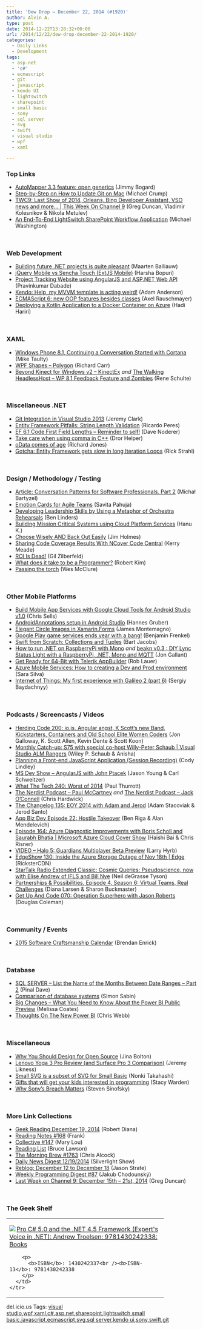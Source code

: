 ```yaml
---
title: 'Dew Drop – December 22, 2014 (#1920)'
author: Alvin A.
type: post
date: 2014-12-22T13:28:32+00:00
url: /2014/12/22/dew-drop-december-22-2014-1920/
categories:
  - Daily Links
  - Development
tags:
  - asp.net
  - 'c#'
  - ecmascript
  - git
  - javascript
  - kendo UI
  - lightswitch
  - sharepoint
  - small basic
  - sony
  - sql server
  - svg
  - swift
  - visual studio
  - wpf
  - xaml

---
```

### <a name="top"></a>Top Links

  * <a href="http://feedproxy.google.com/~r/LosTechies/~3/SHkpCdSv79s/" target="_blank">AutoMapper 3.3 feature: open generics</a> (Jimmy Bogard)
  * <a href="http://feedproxy.google.com/~r/MichaelCrump/~3/mKPksPo8WJ0/step-by-step-how-to-update-git" target="_blank">Step-by-Step on How to Update Git on Mac</a> (Michael Crump)
  * <a href="http://channel9.msdn.com/Shows/This+Week+On+Channel+9/TWC9-Last-Show-of-2014-Orleans-Bing-Developer-Assistant-VSO-news-and-more" target="_blank">TWC9: Last Show of 2014, Orleans, Bing Developer Assistant, VSO news and more&#8230; | This Week On Channel 9</a> (Greg Duncan, Vladimir Kolesnikov & Nikola Metulev)
  * <a href="http://lightswitchhelpwebsite.com/Blog/tabid/61/EntryId/3273/An-End-To-End-LightSwitch-SharePoint-Workflow-Application.aspx" target="_blank">An End-To-End LightSwitch SharePoint Workflow Application</a> (Michael Washington)

&nbsp;

### <a name="web"></a>Web Development

  * <a href="http://blog.maartenballiauw.be/post/2014/12/19/Building-future-NET-projects-is-quite-pleasant.aspx" target="_blank">Building future .NET projects is quite pleasant</a> (Maarten Balliauw)
  * <a href="http://www.codeproject.com/Articles/854595/jQuery-Mobile-vs-Sencha-Touch-ExtJS-Mobile" target="_blank">jQuery Mobile vs Sencha Touch (ExtJS Mobile)</a> (Harsha Bopuri)
  * <a href="http://feedproxy.google.com/~r/netCurryRecentArticles/~3/oz0xlh5yTQk/ShowArticle.aspx" target="_blank">Project Tracking Website using AngularJS and ASP.NET Web API</a> (Pravinkumar Dabade)
  * <a href="http://blog.falafel.com/kendo-help-my-mvvm-template-is-acting-weird/" target="_blank">Kendo: Help, my MVVM template is acting weird!</a> (Adam Anderson)
  * <a href="http://feedproxy.google.com/~r/2ality/~3/gTXgvpKKjg0/es6-oop.html" target="_blank">ECMAScript 6: new OOP features besides classes</a> (Axel Rauschmayer)
  * <a href="http://hadihariri.com/2014/12/22/deploying-kotlin-via-docker-to-azure/" target="_blank">Deploying a Kotlin Application to a Docker Container on Azure</a> (Hadi Hariri)

&nbsp;

### <a name="silverlight"></a>XAML

  * <a href="http://feedproxy.google.com/~r/mtaulty/~3/5fVPUr4UE0M/windows-phone-8-1-continuing-a-conversation-started-with-cortana.aspx" target="_blank">Windows Phone 8.1, Continuing a Conversation Started with Cortana</a> (Mike Taulty)
  * <a href="http://feedproxy.google.com/~r/BlackwaspLatestAdditions/~3/URpH4wjNuxk/RSSLanding.aspx" target="_blank">WPF Shapes &#8211; Polygon</a> (Richard Carr)
  * <a href="http://kodierer.blogspot.com/2014/12/beyond-kinect-for-windows-v2-kinectex.html" target="_blank">Beyond Kinect for Windows v2 &#8211; KinectEx</a> _and_ <a href="http://kodierer.blogspot.com/2014/12/the-walking-headlesshost-wp-81-feedback.html" target="_blank">The Walking HeadlessHost &#8211; WP 8.1 Feedback Feature and Zombies</a> (Rene Schulte)

&nbsp;

### <a name="dotnet"></a>Miscellaneous .NET

  * <a href="http://jeremybytes.blogspot.com/2014/12/git-integration-in-visual-studio-2013.html" target="_blank">Git Integration in Visual Studio 2013</a> (Jeremy Clark)
  * <a href="http://weblogs.asp.net:80/ricardoperes/entity-framework-pitfalls-string-length-validation" target="_blank">Entity Framework Pitfalls: String Length Validation</a> (Ricardo Peres)
  * <a href="http://feedproxy.google.com/~r/geekswithblogs/~3/fwA7pIfULFc/ef-6.1-code-first-field-lengths-ndash-reminder-to-self.aspx" target="_blank">EF 6.1 Code First Field Lengths – Reminder to self!</a> (Dave Noderer)
  * <a href="http://feedproxy.google.com/~r/HelperCode/~3/GwnIBy7zk30/take-care-when-using-comma-in-c.html" target="_blank">Take care when using comma in C++</a> (Dror Helper)
  * <a href="http://feedproxy.google.com/~r/geekswithblogs/~3/hSHDX8DqIeY/odata-comes-of-age.aspx" target="_blank">oData comes of age</a> (Richard Jones)
  * <a href="http://feedproxy.google.com/~r/RickStrahl/~3/dqaVcDfROfo/Gotcha-Entity-Framework-gets-slow-in-long-Iteration-Loops" target="_blank">Gotcha: Entity Framework gets slow in long Iteration Loops</a> (Rick Strahl)

&nbsp;

### <a name="design"></a>Design / Methodology / Testing

  * <a href="http://www.infoq.com/articles/conversation-patterns-2?utm_campaign=infoq_content&utm_source=infoq&utm_medium=feed&utm_term=global" target="_blank">Article: Conversation Patterns for Software Professionals. Part 2</a> (Michał Bartyzel)
  * <a href="http://www.infoq.com/news/2014/12/emotion-cards?utm_campaign=infoq_content&utm_source=infoq&utm_medium=feed&utm_term=global" target="_blank">Emotion Cards for Agile Teams</a> (Savita Pahuja)
  * <a href="http://www.infoq.com/news/2014/12/leadership-orchestra-rehearsals?utm_campaign=infoq_content&utm_source=infoq&utm_medium=feed&utm_term=global" target="_blank">Developing Leadership Skills by Using a Metaphor of Orchestra Rehearsals</a> (Ben Linders)
  * <a href="http://blogs.msdn.com/b/hanuk/archive/2014/12/19/building-mission-critical-systems-using-cloud-platform-services.aspx" target="_blank">Building Mission Critical Systems using Cloud Platform Services</a> (Hanu K.)
  * <a href="http://feedproxy.google.com/~r/Frazzleddad/~3/ejDyOkwiWbE/choose-wisely-and-back-out-easily.html" target="_blank">Choose Wisely AND Back Out Easily</a> (Jim Holmes)
  * <a href="http://blog.ncover.com/sharing-code-coverage-results-ncover-code-central/" target="_blank">Sharing Code Coverage Results With NCover Code Central</a> (Kerry Meade)
  * <a href="http://feedproxy.google.com/~r/gilzilberfeld/~3/Q-k83fxtVw4/roi-is-dead.html" target="_blank">ROI Is Dead!</a> (Gil Zilberfeld)
  * <a href="http://www.infragistics.com/community/blogs/robert_kim/archive/2014/12/19/what-does-it-take-to-be-a-programmer.aspx" target="_blank">What does it take to be a Programmer?</a> (Robert Kim)
  * <a href="http://www.wesmcclure.com/passing-the-torch/" target="_blank">Passing the torch</a> (Wes McClure)

&nbsp;

### <a name="mobile"></a>Other Mobile Platforms

  * <a href="http://feedproxy.google.com/~r/blogspot/hsDu/~3/lZckqlo-WdI/build-mobile-app-services-with-google.html" target="_blank">Build Mobile App Services with Google Cloud Tools for Android Studio v1.0</a> (Chris Sells)
  * <a href="http://feedproxy.google.com/~r/jayway/posts/~3/yCGoewiVezQ/" target="_blank">AndroidAnnotations setup in Android Studio</a> (Hannes Gruber)
  * <a href="http://blog.xamarin.com/elegant-circle-images-in-xamarin.forms/" target="_blank">Elegant Circle Images in Xamarin.Forms</a> (James Montemagno)
  * <a href="http://feedproxy.google.com/~r/blogspot/hsDu/~3/5wDctlTtRGk/google-play-game-services-ends-year.html" target="_blank">Google Play game services ends year with a bang!</a> (Benjamin Frenkel)
  * <a href="http://code.tutsplus.com/tutorials/swift-from-scratch-collections-and-tuples--cms-22832" target="_blank">Swift from Scratch: Collections and Tuples</a> (Bart Jacobs)
  * <a href="http://feedproxy.google.com/~r/jongallant/~3/e8wR4EP5ozU/dotnet-raspberrypi-mono.html" target="_blank">How to run .NET on RaspberryPi with Mono</a> _and_ <a href="http://feedproxy.google.com/~r/jongallant/~3/iFSv0R-nBvA/beakn-v0-3-diy-lync-status-light.html" target="_blank">beakn v0.3 : DIY Lync Status Light with a RaspberryPi, .NET, Mono and MQTT</a> (Jon Gallant)
  * <a href="http://feedproxy.google.com/~r/Telerik/~3/U-sqEHC19cI/get-ready-for-64-bit-with-telerik-appbuilder" target="_blank">Get Ready for 64-Bit with Telerik AppBuilder</a> (Rob Lauer)
  * <a href="http://www.saramgsilva.com/index.php/2014/azure-mobile-services-creating-dev-prod-environment/" target="_blank">Azure Mobile Services: How to creating a Dev and Prod environment</a> (Sara Silva)
  * <a href="http://feedproxy.google.com/~r/CanDevs/~3/JkDCaBaOFGQ/internet-of-things-my-first-experience-with-galileo-2-part-6.aspx" target="_blank">Internet of Things: My first experience with Galileo 2 (part 6)</a> (Sergiy Baydachnyy)

&nbsp;

### <a name="podcasts"></a>Podcasts / Screencasts / Videos

  * <a href="http://feedproxy.google.com/~r/HerdingCode/~3/CdYYzxx0EVE/" target="_blank">Herding Code 200: io.js, Angular angst, K Scott’s new Band, Kickstarters, Containers and Old School Elite Women Coders</a> (Jon Galloway, K. Scott Allen, Kevin Dente & Scott Koon)
  * <a href="http://channel9.msdn.com/Series/Visual-Studio-ALMRangers/Monthly-Catch-up-S75-with-special-co-host-Willy-Peter-Schaub" target="_blank">Monthly Catch-up: S75 with special co-host Willy-Peter Schaub | Visual Studio ALM Rangers</a> (Wiley P. Schaub & Anisha)
  * <a href="http://developer.telerik.com/topics/planning-front-end-javascript-application-session-recording/" target="_blank">Planning a Front-end JavaScript Application (Session Recording)</a> (Cody Lindley)
  * <a href="http://msdevshow.com/2014/12/angularjs-with-john-ptacek/" target="_blank">MS Dev Show &#8211; AngularJS with John Ptacek</a> (Jason Young & Carl Schweitzer)
  * <a href="http://winsupersite.com/podcasts/what-tech-240-worst-2014" target="_blank">What The Tech 240: Worst of 2014</a> (Paul Thurrott)
  * <a href="http://nerdist.libsyn.com/paul-mccartney" target="_blank">The Nerdist Podcast &#8211; Paul McCartney</a> _and_ <a href="http://nerdist.libsyn.com/jack-oconnell" target="_blank">The Nerdist Podcast &#8211; Jack O&#8217;Connell</a> (Chris Hardwick)
  * <a href="http://5by5.tv/changelog/135" target="_blank">The Changelog 135: EOY 2014 with Adam and Jerod</a> (Adam Stacoviak & Jerod Santo)
  * <a href="http://feedproxy.google.com/~r/appbizdev/~3/H0dW1fJVhFQ/episode-22-hostile-takeover.html" target="_blank">App Biz Dev Episode 22: Hostile Takeover</a> (Ben Riga & Alan Mendelevich)
  * <a href="http://channel9.msdn.com/Shows/Cloud+Cover/Episode-164-Azure-Diagnostic-Improvements-with-Boris-Scholl-and-Saurabh-Bhatia" target="_blank">Episode 164: Azure Diagnostic Improvements with Boris Scholl and Saurabh Bhatia | Microsoft Azure Cloud Cover Show</a> (Haishi Bai & Chris Risner)
  * <a href="http://feedproxy.google.com/~r/MajorNelson/~3/IK2gfFp5h3o/" target="_blank">VIDEO – Halo 5: Guardians Multiplayer Beta Preview</a> (Larry Hyrb)
  * <a href="http://channel9.msdn.com/Shows/Edge/EdgeShow-130-Inside-the-Azure-Storage-Outage-of-Nov-18th" target="_blank">EdgeShow 130: Inside the Azure Storage Outage of Nov 18th | Edge</a> (RicksterCDN)
  * <a href="https://soundcloud.com/startalk/extended-classic-cosmic-queries-pseudoscience-now-with-elise-andrew-of-ifls-and-bill-nye" target="_blank">StarTalk Radio Extended Classic: Cosmic Queries: Pseudoscience, now with Elise Andrew of IFLS and Bill Nye</a> (Neil deGrasse Tyson)
  * <a href="http://www.futureworksconsulting.com/blog/2014/12/19/partnerships-possibilities-episode-4-season-6-virtual-teams-real-challenges/" target="_blank">Partnerships & Possibilities, Episode 4, Season 6: Virtual Teams, Real Challenges</a> (Diana Larsen & Sharon Buckmaster)
  * <a href="http://getupandcode.com/2014/12/19/get-code-070-operation-superhero-jason-roberts/" target="_blank">Get Up And Code 070: Operation Superhero with Jason Roberts</a> (Douglas Coleman)

&nbsp;

### <a name="events"></a>Community / Events

  * <a href="http://feedproxy.google.com/~r/BrendanEnrick/~3/BTzPMzfcUxQ/post.aspx" target="_blank">2015 Software Craftsmanship Calendar</a> (Brendan Enrick)

&nbsp;

### <a name="sql"></a>Database

  * <a href="http://blog.sqlauthority.com/2014/12/22/sql-server-list-the-name-of-the-months-between-date-ranges-part-2/" target="_blank">SQL SERVER – List the Name of the Months Between Date Ranges – Part 2</a> (Pinal Dave)
  * <a href="http://feedproxy.google.com/~r/SimonsSqlServerStuff/~3/NhbQ6K1HP78/comparison-of-database-systems.aspx" target="_blank">Comparison of database systems</a> (Simon Sabin)
  * <a href="http://feedproxy.google.com/~r/SqlChick-MelissaCoates/~3/Tk1pNVXPWAI/big-changes-what-you-need-to-know-about-the-power-bi-public-preview" target="_blank">Big Changes &#8211; What You Need to Know About the Power BI Public Preview</a> (Melissa Coates)
  * <a href="https://cwebbbi.wordpress.com/2014/12/19/thoughts-on-the-new-power-bi/" target="_blank">Thoughts On The New Power BI</a> (Chris Webb)

&nbsp;

### <a name="misc"></a>Miscellaneous

  * <a href="http://feedproxy.google.com/~r/24ways/~3/8x4nVZ3Oj3k/" target="_blank">Why You Should Design for Open Source</a> (Jina Bolton)
  * <a href="http://feedproxy.google.com/~r/CSharperImage/~3/gUlGKxx6xHI/lenovo-yoga-3-pro-review-and-surface.html" target="_blank">Lenovo Yoga 3 Pro Review (and Surface Pro 3 Comparison)</a> (Jeremy Likness)
  * <a href="http://blogs.msdn.com/b/smallbasic/archive/2014/12/22/small-svg-is-a-subset-of-svg-for-small-basic.aspx" target="_blank">Small SVG is a subset of SVG for Small Basic</a> (Nonki Takahashi)
  * <a href="http://blog.pluralsight.com/programming-gifts-for-kids" target="_blank">Gifts that will get your kids interested in programming</a> (Stacy Warden)
  * <a href="http://feedproxy.google.com/~r/LearningByShipping/~3/zb8IjlhuM_o/" target="_blank">Why Sony’s Breach Matters</a> (Steven Sinofsky)

&nbsp;

### <a name="links"></a>More Link Collections

  * <a href="http://feeds.regulargeek.com/~r/RegularGeek/~3/4YKk3O21KJA/" target="_blank">Geek Reading December 19, 2014</a> (Robert Diana)
  * <a href="http://www.frankysnotes.com/2014/12/reading-notes-168.html" target="_blank">Reading Notes #168</a> (Frank)
  * <a href="http://feedproxy.google.com/~r/tympanus/~3/BMIgXF0i-qo/" target="_blank">Collective #147</a> (Mary Lou)
  * <a href="http://www.brucelawson.co.uk/2014/reading-list-99/" target="_blank">Reading List</a> (Bruce Lawson)
  * <a href="http://feedproxy.google.com/~r/ReflectivePerspective/~3/ZMexx4rOmJ4/" target="_blank">The Morning Brew #1763</a> (Chris Alcock)
  * <a href="http://feedproxy.google.com/~r/silverlightshow/~3/7k_4-WfENmc/Daily-News-Digest-12-19-2014.aspx" target="_blank">Daily News Digest 12/19/2014</a> (Silverlight Show)
  * <a href="http://www.sqlservercentral.com/blogs/stratesql/2014/12/19/reblog-december-12-to-december-18/" target="_blank">Reblog: December 12 to December 18</a> (Jason Strate)
  * <a href="http://chodounsky.net/2014/12/22/weekly-programming-digest-87/" target="_blank">Weekly Programming Digest #87</a> (Jakub Chodounský)
  * <a href="http://channel9.msdn.com/Blogs/C9Team/Last-Week-on-Channel-9-December-15th-21st-2014" target="_blank">Last Week on Channel 9: December 15th &#8211; 21st, 2014</a> (Greg Duncan)

&nbsp;

### <a name="shelf"></a>The Geek Shelf

<div id="scid:7dc1bd33-94bd-46fd-a20b-0131235bcd47:34640d2d-fc37-4863-9333-5a201cc05874" class="wlWriterEditableSmartContent" style="float: none; padding-bottom: 0px; padding-top: 0px; padding-left: 0px; margin: 0px; display: inline; padding-right: 0px">
  <table cellspacing="0" cellpadding="2" width="400" border="0" unselectable="on">
    <tr>
      <td valign="top" width="400">
        <p>
          <a title="Pro C# 5.0 and the .NET 4.5 Framework (Expert&#39;s Voice in .NET): Andrew Troelsen: 9781430242338: Books" href="http://www.amazon.com/exec/obidos/ASIN/1430242337/alvinashcraft-20"><img data-recalc-dims="1" decoding="async" src="https://i0.wp.com/images.amazon.com/images/P/1430242337.01.MZZZZZZZ.jpg?w=660" border="0" align="left" style="float:left" />Pro C# 5.0 and the .NET 4.5 Framework (Expert's Voice in .NET): Andrew Troelsen: 9781430242338: Books</a>
        </p>
        
        <p>
          <b>ISBN</b>: 1430242337<br /><b>ISBN-13</b>: 9781430242338
        </p>
      </td>
    </tr>
  </table>
</div>

<div id="scid:0767317B-992E-4b12-91E0-4F059A8CECA8:d6c482f8-525c-4129-a1af-100efec19658" class="wlWriterEditableSmartContent" style="float: none; padding-bottom: 0px; padding-top: 0px; padding-left: 0px; margin: 0px; display: inline; padding-right: 0px">
  del.icio.us Tags: <a href="http://del.icio.us/popular/visual+studio" rel="tag">visual studio</a>,<a href="http://del.icio.us/popular/wpf" rel="tag">wpf</a>,<a href="http://del.icio.us/popular/xaml" rel="tag">xaml</a>,<a href="http://del.icio.us/popular/c%23" rel="tag">c#</a>,<a href="http://del.icio.us/popular/asp.net" rel="tag">asp.net</a>,<a href="http://del.icio.us/popular/sharepoint" rel="tag">sharepoint</a>,<a href="http://del.icio.us/popular/lightswitch" rel="tag">lightswitch</a>,<a href="http://del.icio.us/popular/small+basic" rel="tag">small basic</a>,<a href="http://del.icio.us/popular/javascript" rel="tag">javascript</a>,<a href="http://del.icio.us/popular/ecmascript" rel="tag">ecmascript</a>,<a href="http://del.icio.us/popular/svg" rel="tag">svg</a>,<a href="http://del.icio.us/popular/sql+server" rel="tag">sql server</a>,<a href="http://del.icio.us/popular/kendo+ui" rel="tag">kendo ui</a>,<a href="http://del.icio.us/popular/sony" rel="tag">sony</a>,<a href="http://del.icio.us/popular/swift" rel="tag">swift</a>,<a href="http://del.icio.us/popular/git" rel="tag">git</a>
</div>